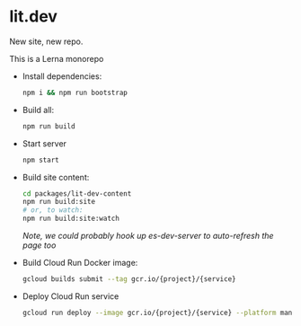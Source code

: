 # lit.dev

New site, new repo.

This is a Lerna monorepo

- Install dependencies:

  ```sh
  npm i && npm run bootstrap
  ```

- Build all:

  ```sh
  npm run build
  ```

- Start server

  ```sh
  npm start
  ```

- Build site content:

  ```sh
  cd packages/lit-dev-content
  npm run build:site
  # or, to watch:
  npm run build:site:watch
  ```

  _Note, we could probably hook up es-dev-server to auto-refresh the page too_

- Build Cloud Run Docker image:

  ```sh
  gcloud builds submit --tag gcr.io/{project}/{service}
  ```

- Deploy Cloud Run service

  ```sh
  gcloud run deploy --image gcr.io/{project}/{service} --platform managed
  ```
